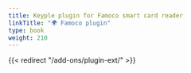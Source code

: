 ```yaml
---
title: Keyple plugin for Famoco smart card reader
linkTitle: "🌍 Famoco plugin"
type: book
weight: 210
---
```

{{< redirect "/add-ons/plugin-ext/" >}}
